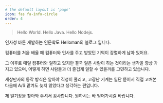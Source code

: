 ```yaml
---
# the default layout is 'page'
icon: fas fa-info-circle
order: 4
---
```


> Hello World. Hello Java. Hello Nodejs. 

인사성 바른 개발하는 인문학도 Helloman의 블로그 입니다.

컴퓨터를 처음 배울 때 컴퓨터와 인사를 주고 받았던 기억이 강렬하게 남아 있어요.

그 이후로 매일 컴퓨터와 일하고 있지만 결국 일은 사람이 하는 것이라는 생각을 항상 가지고 있으며, 어떻게 하면 사람들과 더 즐겁게 일할 수 있을까를 고민하고 있습니다.

세상만사의 동작 방식은 알아야 직성이 풀리고, 고장난 기계는 일단 뜯어서 직접 고쳐본 다음에 A/S 맡겨도 늦지 않았다고 생각하는 편입니다.

제 일기장을 찾아와 주셔서 감사합니다. 원하시는 바 얻어가시길 바랍니다.
